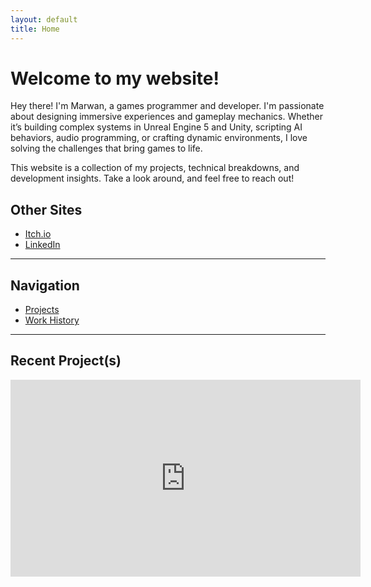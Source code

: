 ```yaml
---
layout: default
title: Home
---
```


# Welcome to my website!

Hey there! I'm Marwan, a games programmer and developer. I'm passionate about designing immersive experiences and gameplay mechanics. Whether it’s building complex systems in Unreal Engine 5 and Unity, scripting AI behaviors, audio programming, or crafting dynamic environments, I love solving the challenges that bring games to life.

This website is a collection of my projects, technical breakdowns, and development insights.
Take a look around, and feel free to reach out!

## Other Sites  
- [Itch.io](https://goldleafinteractive.itch.io)  
- [LinkedIn](https://www.linkedin.com/in/marwan-charafeddine-213065155)  

---

## Navigation  
- [Projects](projects.md)  
- [Work History](work-history.md)

---

## Recent Project(s)

<iframe width="560" height="315" src="https://youtube.com/embed/https://www.youtube.com/watch?v=GfrDt166KZI" frameborder="0" allowfullscreen></iframe>
